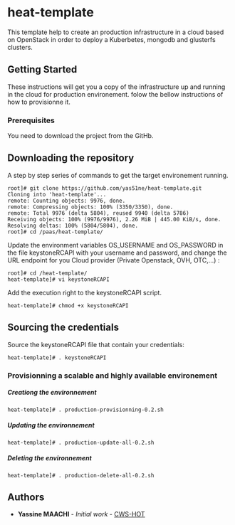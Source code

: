 # heat-template

This template help to create an production infrastructure in a cloud based on OpenStack in order to deploy a Kuberbetes, mongodb and glusterfs clusters.


## Getting Started

These instructions will get you a copy of the infrastructure up and running in the cloud for production environement. folow the bellow instructions of how to provisionne it.


### Prerequisites

You need to download the project from the GitHb.

## Downloading the repository

A step by step series of commands to get the target environement running.

```
root]# git clone https://github.com/yas51ne/heat-template.git
Cloning into 'heat-template'...
remote: Counting objects: 9976, done.
remote: Compressing objects: 100% (3350/3350), done.
remote: Total 9976 (delta 5804), reused 9940 (delta 5786)
Receiving objects: 100% (9976/9976), 2.26 MiB | 445.00 KiB/s, done.
Resolving deltas: 100% (5804/5804), done.
root]# cd /paas/heat-template/
```

Update the environment variables OS_USERNAME and OS_PASSWORD in the file keystoneRCAPI with your username and password, and change the URL endpoint for you Cloud provider (Private Openstack, OVH, OTC,...) :

```
root]# cd /heat-template/
heat-template]# vi keystoneRCAPI
```

Add the execution right to the keystoneRCAPI script.

```
heat-template]# chmod +x keystoneRCAPI
```

## Sourcing the credentials

Source the keystoneRCAPI file that contain your credentials:

```
heat-template]# . keystoneRCAPI
```

### Provisionning a scalable and highly available environement

##### Creationg the environnement
```
heat-template]# . production-provisionning-0.2.sh
```
##### Updating the environnement
```
heat-template]# . production-update-all-0.2.sh
```
##### Deleting the environnement
```
heat-template]# . production-delete-all-0.2.sh
```

## Authors

* **Yassine MAACHI** - *Initial work* - [CWS-HOT](https://github.com/yas51ne/otc-hot-templates)
